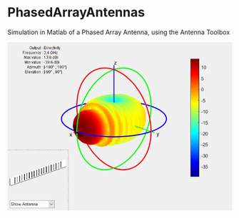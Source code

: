 # PhasedArrayAntennas
 Simulation in Matlab of a Phased Array Antenna, using the Antenna Toolbox

![alt text](gifs_animation/phased_array_scan_3dview.gif)

